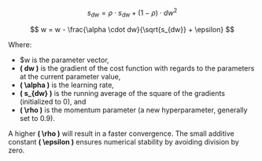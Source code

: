 $$
s_{dw} = \rho \cdot s_{dw} + (1 - \rho) \cdot dw^2
$$

$$
w = w - \frac{\alpha \cdot dw}{\sqrt{s_{dw}} + \epsilon}
$$

Where:

-  $w  is the parameter vector,
- **\( dw \)** is the gradient of the cost function with regards to the parameters at the current parameter value,
- **\( \alpha \)** is the learning rate,
- **\( s_{dw} \)** is the running average of the square of the gradients (initialized to 0), and
- **\( \rho \)** is the momentum parameter (a new hyperparameter, generally set to 0.9).

A higher **\( \rho \)** will result in a faster convergence. The small additive constant **\( \epsilon \)** ensures numerical stability by avoiding division by zero.